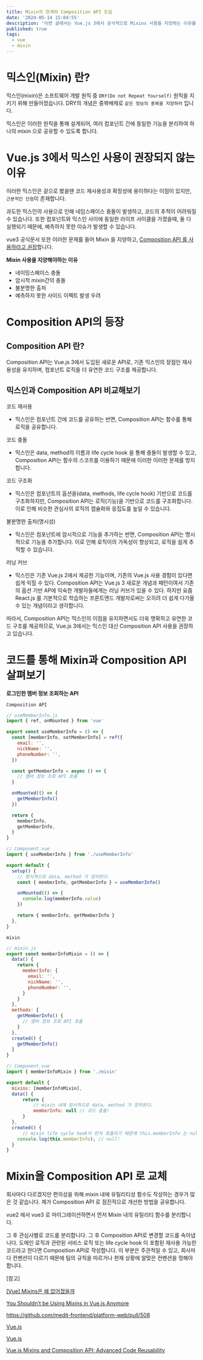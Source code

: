 ```yaml
---
title: Mixin의 한계와 Composition API 도입
date: '2024-05-14 15:04:55'
description: '이번 글에서는 Vue.js 3에서 공식적으로 Mixins 사용을 지양하는 이유를 설명합니다.'
published: true
tags:
  - vue
  - mixin
---
```


# 믹스인(Mixin) 란?

믹스인(mixin)은 소프트웨어 개발 원칙 중 `DRY(Do not Repeat Yourself)` 원칙을 지키기 위해 만들어졌습니다. DRY의 개념은 중복배제로 `같은 정보의 중복을 지양하라` 입니다.

믹스인은 이러한 원칙을 통해 설계되어, 여러 컴포넌트 간에 동일한 기능을 분리하여 하나의 mixin 으로 공유할 수 있도록 합니다.

# Vue.js 3에서 믹스인 사용이 권장되지 않는 이유

이러한 믹스인은 겉으로 봤을땐 코드 재사용성과 확장성에 용이하다는 이점이 있지만, `근본적인 단점`이 존재합니다.

과도한 믹스인의 사용으로 인해 네임스페이스 충돌이 발생하고, 코드의 추적이 어려워질 수 있습니다. 또한 컴포넌트와 믹스인 사이에 동일한 라이프 사이클을 가졌을때, 둘 다 실행되기 때문에, 예측하지 못한 이슈가 발생할 수 있습니다.

vue3 공식문서 또한 이러한 문제를 들어 Mixin 을 지양하고, [Composition API 를 사용하라고 권장](https://ko.vuejs.org/guide/reusability/composables#comparisons-with-other-techniques)합니다.

**Mixin 사용을 지양해야하는 이유**

- 네이밍스페이스 충돌
- 암시적 mixin간의 충돌
- 불분명한 출처
- 예측하지 못한 사이드 이펙트 발생 우려

# Composition API의 등장

## Composition API 란?

Composition API는 Vue.js 3에서 도입된 새로운 API로, 기존 믹스인의 장점인 재사용성을 유지하며, 컴포넌트 로직을 더 유연한 코드 구조를 제공합니다.

## 믹스인과 Composition API 비교해보기

코드 재사용

- 믹스인은 컴포넌트 간에 코드를 공유하는 반면, Composition API는 함수를 통해 로직을 공유합니다.

코드 충돌

- 믹스인은 data, method의 이름과 life cycle hook 을 통해 충돌이 발생할 수 있고, Composition API는 함수의 스코프를 이용하기 때문에 이러한 이러한 문제를 방지합니다.

코드 구조화

- 믹스인은 컴포넌트의 옵션을(data, methods, life cycle hook) 기반으로 코드를 구조화하지만, Composition API는 로직(기능)을 기반으로 코드를 구조화합니다. 이로 인해 비슷한 관심사의 로직의 캡슐화와 응집도를 높일 수 있습니다.

불분명한 출처(명시성)

- 믹스인은 컴포넌트에 암시적으로 기능을 추가하는 반면, Composition API는 명시적으로 기능을 추가합니다. 이로 인해 로직이의 가독성이 향상되고, 로직을 쉽게 추적할 수 있습니다.

러닝 커브

- 믹스인은 기존 Vue.js 2에서 제공한 기능이며, 기존의 Vue.js 사용 경험이 있다면 쉽게 익힐 수 있다. Composition API는 Vue.js 3 새로운 개념과 패턴이여서 기존의 옵션 기반 AP에 익숙한 개발자들에게는 러닝 커브가 있을 수 있다. 하지만 요즘 React.js 를 기본적으로 학습하는 프론트엔드 개발자로써는 오히려 더 쉽게 다가올 수 있는 개념이라고 생각합니다.

따라서, Composition API는 믹스인의 이점을 유지하면서도 더욱 명확하고 유연한 코드 구조를 제공하므로, Vue.js 3에서는 믹스인 대신 Composition API 사용을 권장하고 있습니다.

# 코드를 통해 Mixin과 Composition API 살펴보기

**로그인한 멤버 정보 조회하는 API**

`Composition API`

```javascript
// useMemberInfo.js
import { ref, onMounted } from 'vue'

export const useMemberInfo = () => {
  const [memberInfo, setMemberInfo] = ref({
    email: '',
    nickName: '',
    phoneNumber: '',
  })

  const getMemberInfo = async () => {
    // 멤버 정보 조회 API 호출
  }

  onMounted(() => {
    getMemberInfo()
  })

  return {
    memberInfo,
    getMemberInfo,
  }
}

// Component.vue
import { useMemberInfo } from './useMemberInfo'

export default {
  setup() {
    // 명식적으로 data, method 가 정의된다.
    const { memberInfo, getMemberInfo } = useMemberInfo()

    onMounted(() => {
      console.log(memberInfo.value)
    })

    return { memberInfo, getMemberInfo }
  },
}
```

`mixin`

```javascript
// mixin.js
export const memberInfoMixin = () => {
  data() {
    return {
      memberInfo: {
        email: '',
        nickName: '',
        phoneNumber: '',
      }
    }
  },
  methods: {
    getMemberInfo() {
      // 멤버 정보 조회 API 호출
    }
  },
  created() {
    getMemberInfo()
  }
}

// Component.vue
import { memberInfoMixin } from './mixin'

export default {
  mixins: [memberInfoMixin],
  data() {
	  return {
		  // mixin 내에 암시적으로 data, method 가 정의된다.
		  memberInfo: null // 코드 충돌!
	  }
  },
  created() {
	  // mixin life cycle hook이 먼저 호출되기 때문에 this.memberInfo 는 null 이다.
    console.log(this.memberInfo); // null!
  }
}
```

# Mixin을 Composition API 로 교체

회사마다 다르겠지만 편의성을 위해 mixin 내에 유틸리티성 함수도 작성하는 경우가 많은 것 같습니다. 제가 Composition API 로 점진적으로 개선한 방법을 공유합니다.

vue2 에서 vue3 로 마이그레이션하면서 먼저 Mixin 내의 유틸리티 함수를 분리합니다.

그 후 관심사별로 코드를 분리합니다. 그 후 Composition API로 변경할 코드를 속아냅니다. 도메인 로직과 관련된 서비스 로직 또는 life cycle hook 이 포함된 재사용 가능한 코드라고 한다면 Composition API로 작성합니다. 이 부분은 주관적일 수 있고, 회사마다 컨벤션이 다르기 때문에 팀의 규칙을 따르거나 현재 상황에 알맞은 컨벤션을 정해야합니다.

[참고]

[[Vue] Mixins은 왜 없어졌을까](https://velog.io/@vivala0519/Vue-Mixin을-왜-지양해야-할까)

[You Shouldn’t be Using Mixins in Vue.js Anymore](https://javascript.plainenglish.io/you-shouldnt-be-using-mixins-in-vue-js-anymore-ec8c09824f9f)

https://github.com/medit-frontend/platform-web/pull/508

[Vue.js](https://ko.vuejs.org/guide/reusability/composables#comparisons-with-other-techniques)

[Vue.js](https://ko.vuejs.org/guide/extras/composition-api-faq#comparison-with-react-hooks)

[Vue.js Mixins and Composition API: Advanced Code Reusability](https://codedamn.com/news/vuejs/vuejs-mixins-composition-api-code-reusability)
